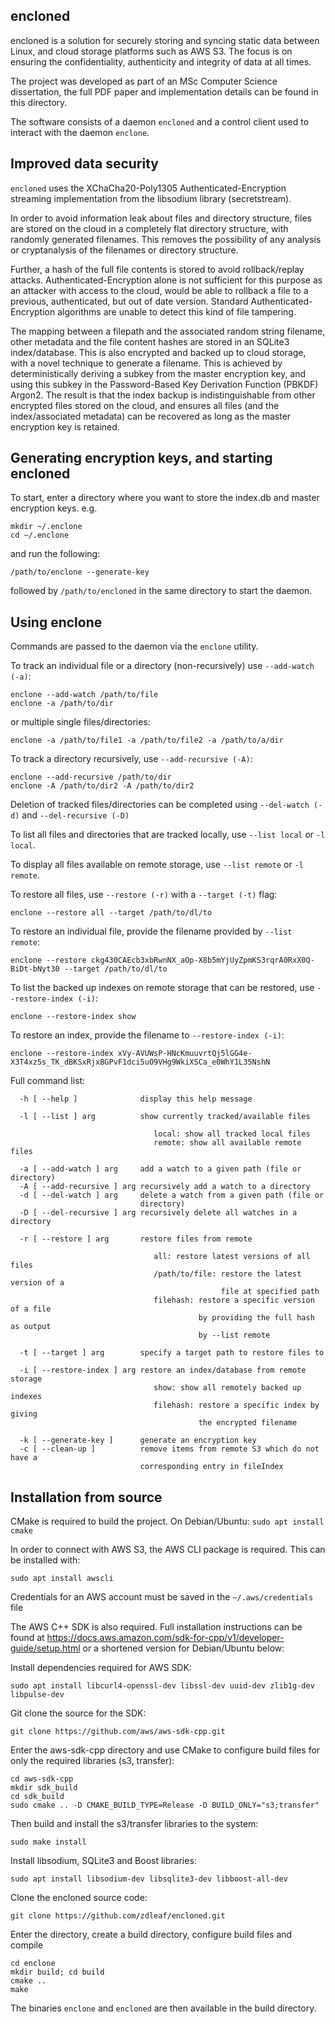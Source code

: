 ## encloned
encloned is a solution for securely storing and syncing static data between Linux, and cloud storage platforms such as AWS S3. The focus is on ensuring the confidentiality, authenticity and integrity of data at all times.

The project was developed as part of an MSc Computer Science dissertation, the full PDF paper and implementation details can be found in this directory.

The software consists of a daemon `encloned` and a control client used to interact with the daemon `enclone`.

## Improved data security
`encloned` uses the XChaCha20-Poly1305 Authenticated-Encryption streaming implementation from the libsodium library (secretstream). 

In order to avoid information leak about files and directory structure, files are stored on the cloud in a completely flat directory structure, with randomly generated filenames. This removes the possibility of any analysis or cryptanalysis of the filenames or directory structure.

Further, a hash of the full file contents is stored to avoid rollback/replay attacks. Authenticated-Encryption alone is not sufficient for this purpose as an attacker with access to the cloud, would be able to rollback a file to a previous, authenticated, but out of date version. Standard Authenticated-Encryption algorithms are unable to detect this kind of file tampering.

The mapping between a filepath and the associated random string filename, other metadata and the file content hashes are stored in an SQLite3 index/database. This is also encrypted and backed up to cloud storage, with a novel technique to generate a filename. This is achieved by deterministically deriving a subkey from the master encryption key, and using this subkey in the Password-Based Key Derivation Function (PBKDF) Argon2. The result is that the index backup is indistinguishable from other encrypted files stored on the cloud, and ensures all files (and the index/associated metadata) can be recovered as long as the master encryption key is retained.
  
## Generating encryption keys, and starting encloned
To start, enter a directory where you want to store the index.db and master encryption keys.
e.g.
```
mkdir ~/.enclone
cd ~/.enclone
```
and run the following:
```
/path/to/enclone --generate-key
```
followed by `/path/to/encloned` in the same directory to start the daemon.
## Using enclone
Commands are passed to the daemon via the `enclone` utility.

To track an individual file or a directory (non-recursively) use `--add-watch (-a)`:
```
enclone --add-watch /path/to/file
enclone -a /path/to/dir
```
or multiple single files/directories:
```
enclone -a /path/to/file1 -a /path/to/file2 -a /path/to/a/dir
```

To track a directory recursively, use `--add-recursive (-A)`:
```
enclone --add-recursive /path/to/dir
enclone -A /path/to/dir2 -A /path/to/dir2
```

Deletion of tracked files/directories can be completed using `--del-watch (-d)` and `--del-recursive (-D)`

To list all files and directories that are tracked locally, use `--list local` or `-l local`.

To display all files available on remote storage, use `--list remote` or `-l remote`.

To restore all files, use `--restore (-r)` with a `--target (-t)` flag:
```
enclone --restore all --target /path/to/dl/to
```

To restore an individual file, provide the filename provided by `--list remote`:
```
enclone --restore ckg430CAEcb3xbRwnNX_aOp-X8b5mYjUyZpmKS3rqrA0RxX0Q-BiDt-bNyt30 --target /path/to/dl/to
```

To list the backed up indexes on remote storage that can be restored, use `--restore-index (-i)`:
```
enclone --restore-index show
```

To restore an index, provide the filename to `--restore-index (-i)`:
```
enclone --restore-index xVy-AVUWsP-HNcKmuuvrtQj5lGG4e-X3T4xz5s_TK_dBKSxRjxBGPvF1dci5uO9VHg9WkiXSCa_e0WhY1L35NshN
``` 

Full command list:
```
  -h [ --help ]              display this help message

  -l [ --list ] arg          show currently tracked/available files

                                local: show all tracked local files
                                remote: show all available remote files

  -a [ --add-watch ] arg     add a watch to a given path (file or directory)
  -A [ --add-recursive ] arg recursively add a watch to a directory
  -d [ --del-watch ] arg     delete a watch from a given path (file or
                             directory)
  -D [ --del-recursive ] arg recursively delete all watches in a directory

  -r [ --restore ] arg       restore files from remote

                                all: restore latest versions of all files
                                /path/to/file: restore the latest version of a
                                               file at specified path
                                filehash: restore a specific version of a file
                                          by providing the full hash as output
                                          by --list remote

  -t [ --target ] arg        specify a target path to restore files to

  -i [ --restore-index ] arg restore an index/database from remote storage
                                show: show all remotely backed up indexes
                                filehash: restore a specific index by giving
                                          the encrypted filename

  -k [ --generate-key ]      generate an encryption key
  -c [ --clean-up ]          remove items from remote S3 which do not have a
                             corresponding entry in fileIndex
```

## Installation from source
CMake is required to build the project.
On Debian/Ubuntu: `sudo apt install cmake`

In order to connect with AWS S3, the AWS CLI package is required. This can be installed with:
```
sudo apt install awscli
```
Credentials for an AWS account must be saved in the `~/.aws/credentials` file

The AWS C++ SDK is also required. Full installation instructions can be found at https://docs.aws.amazon.com/sdk-for-cpp/v1/developer-guide/setup.html or a shortened version for Debian/Ubuntu below:

Install dependencies required for AWS SDK:
```
sudo apt install libcurl4-openssl-dev libssl-dev uuid-dev zlib1g-dev libpulse-dev
```

Git clone the source for the SDK:
```
git clone https://github.com/aws/aws-sdk-cpp.git
```

Enter the aws-sdk-cpp directory and use CMake to configure build files for only the required libraries (s3, transfer):
```
cd aws-sdk-cpp
mkdir sdk_build
cd sdk_build
sudo cmake .. -D CMAKE_BUILD_TYPE=Release -D BUILD_ONLY="s3;transfer"
```

Then build and install the s3/transfer libraries to the system:
```
sudo make install
```

Install libsodium, SQLite3 and Boost libraries:
```
sudo apt install libsodium-dev libsqlite3-dev libboost-all-dev
```

Clone the encloned source code:
```
git clone https://github.com/zdleaf/encloned.git
```

Enter the directory, create a build directory, configure build files and compile
```
cd enclone
mkdir build; cd build
cmake ..
make
```
The binaries ```enclone``` and ```encloned``` are then available in the build directory.


